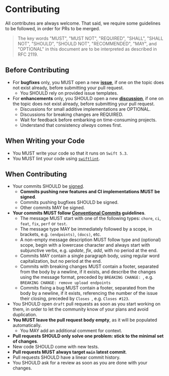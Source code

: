 # Contributing

All contributes are always welcome.
That said, we require some guidelines to be followed, in order for PRs to be merged.

> The key words "MUST", "MUST NOT", "REQUIRED", "SHALL", "SHALL
> NOT", "SHOULD", "SHOULD NOT", "RECOMMENDED",  "MAY", and
> "OPTIONAL" in this document are to be interpreted as described in
> RFC 2119.

## Before Contributing

- For **bugfixes** only, you MUST open a new [**issue**](https://github.com/sbertix/ComposableReuqest/issues), if one on the topic does not exist already, before submitting your pull request.
   - You SHOULD rely on provided issue templates.
- For **enhancements** only, you SHOULD open a new [**discussion**](https://github.com/sbertix/ComposableRequest/discussions), if one on the topic does not exist already, before submitting your pull request.
   - Discussions for small additive implementations are OPTIONAL.
   - Discussions for breaking changes are REQUIRED.
   - Wait for feedback before embarking on time-consuming projects.
   - Understand that consistency _always_ comes first.

## When Writing your Code

- You MUST write your code so that it runs on `Swift 5.3`.
- You MUST lint your code using [`swiftlint`](https://github.com/realm/SwiftLint).

## When Contributing

- Your commits SHOULD be [signed](https://docs.github.com/en/github/authenticating-to-github/managing-commit-signature-verification/signing-commits).
   - **Commits pushing new features and CI implementations MUST be signed**.
   - Commits pushing bugfixes SHOULD be signed.
   - Other commits MAY be signed.
- **Your commits MUST follow [Conventional Commits](https://www.conventionalcommits.org/en/v1.0.0-beta.2/) guidelines**.
   - The message MUST start with one of the following types: `chore`, `ci`, `feat`, `fix`, `perf` or `test`.
   - The message type MAY be immediately followed by a scope, in brackets, e.g. `(endpoints)`, `(docs)`, etc.
   - A non-empty message description MUST follow type and (optional) scope, begin with a lowercase character and always start with subjunctive verbs, e.g. _update_, _fix_, _add_, with no period at the end.
   - Commits MAY contain a single paragraph body, using regular word capitalization, but no period at the end.
   - Commits with breaking changes MUST contain a footer, separated from the body by a newline, if it exists, and describe the changes using the message format, preceded by `BREAKING CHANGE: `, e.g. `BREAKING CHANGE: remove upload endpoints`
   - Commits fixing a bug MUST contain a footer, separated from the body by a newline, if it exists, referencing the number of the issue their closing, preceded by `Closes `, e.g. `Closes #123`.
- You SHOULD open `draft` pull requests as soon as you start working on them, in order to let the community know of your plans and avoid duplication.
- **You MUST leave the pull request body empty**, as it will be populated automatically.
   - You MAY add an additional comment for context.
- **Pull requests SHOULD only solve one problem: stick to the minimal set of changes**.
- New code SHOULD come with new tests.
- **Pull requests MUST always target `main` latest commit**.
- Pull requests SHOULD have a linear commit history.
- You SHOULD ask for a review as soon as you are done with your changes.
